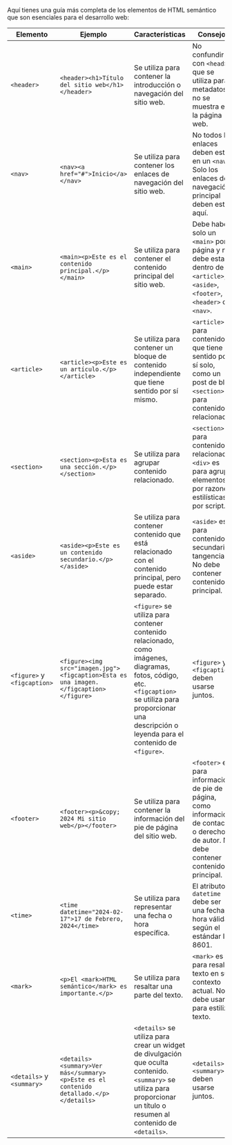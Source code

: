 Aquí tienes una guía más completa de los elementos de HTML semántico que son esenciales para el desarrollo web:

| Elemento | Ejemplo | Características | Consejos |
| -------- | ------- | --------------- | -------- |
| `<header>` | `<header><h1>Título del sitio web</h1></header>` | Se utiliza para contener la introducción o navegación del sitio web. | No confundir con `<head>`, que se utiliza para metadatos y no se muestra en la página web. |
| `<nav>` | `<nav><a href="#">Inicio</a></nav>` | Se utiliza para contener los enlaces de navegación del sitio web. | No todos los enlaces deben estar en un `<nav>`. Solo los enlaces de navegación principal deben estar aquí. |
| `<main>` | `<main><p>Este es el contenido principal.</p></main>` | Se utiliza para contener el contenido principal del sitio web. | Debe haber solo un `<main>` por página y no debe estar dentro de `<article>`, `<aside>`, `<footer>`, `<header>` o `<nav>`. |
| `<article>` | `<article><p>Este es un artículo.</p></article>` | Se utiliza para contener un bloque de contenido independiente que tiene sentido por sí mismo. | `<article>` es para contenido que tiene sentido por sí solo, como un post de blog. `<section>` es para contenido relacionado. |
| `<section>` | `<section><p>Esta es una sección.</p></section>` | Se utiliza para agrupar contenido relacionado. | `<section>` es para contenido relacionado. `<div>` es para agrupar elementos por razones estilísticas o por script. |
| `<aside>` | `<aside><p>Este es un contenido secundario.</p></aside>` | Se utiliza para contener contenido que está relacionado con el contenido principal, pero puede estar separado. | `<aside>` es para contenido secundario o tangencial. No debe contener contenido principal. |
| `<figure>` y `<figcaption>` | `<figure><img src="imagen.jpg"><figcaption>Esta es una imagen.</figcaption></figure>` | `<figure>` se utiliza para contener contenido relacionado, como imágenes, diagramas, fotos, código, etc. `<figcaption>` se utiliza para proporcionar una descripción o leyenda para el contenido de `<figure>`. | `<figure>` y `<figcaption>` deben usarse juntos. |
| `<footer>` | `<footer><p>&copy; 2024 Mi sitio web</p></footer>` | Se utiliza para contener la información del pie de página del sitio web. | `<footer>` es para información de pie de página, como información de contacto o derechos de autor. No debe contener contenido principal. |
| `<time>` | `<time datetime="2024-02-17">17 de Febrero, 2024</time>` | Se utiliza para representar una fecha o hora específica. | El atributo `datetime` debe ser una fecha o hora válida según el estándar ISO 8601. |
| `<mark>` | `<p>El <mark>HTML semántico</mark> es importante.</p>` | Se utiliza para resaltar una parte del texto. | `<mark>` es para resaltar texto en su contexto actual. No debe usarse para estilizar texto. |
| `<details>` y `<summary>` | `<details><summary>Ver más</summary><p>Este es el contenido detallado.</p></details>` | `<details>` se utiliza para crear un widget de divulgación que oculta contenido. `<summary>` se utiliza para proporcionar un título o resumen al contenido de `<details>`. | `<details>` y `<summary>` deben usarse juntos. |

